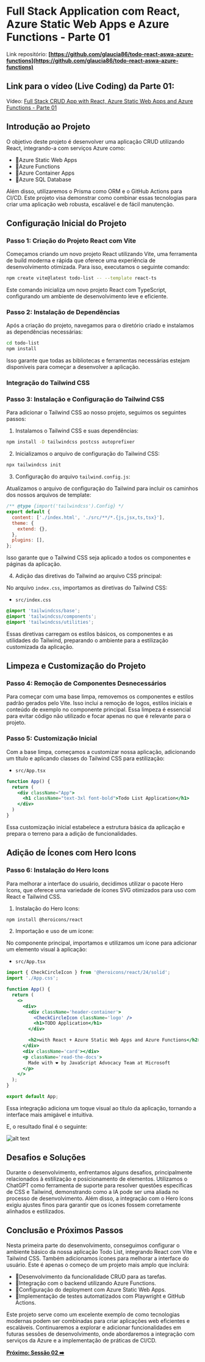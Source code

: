 # Full Stack Application com React, Azure Static Web Apps e Azure Functions - Parte 01

Link repositório: **[https://github.com/glaucia86/todo-react-aswa-azure-functions](https://github.com/glaucia86/todo-react-aswa-azure-functions)**

## Link para o vídeo (Live Coding) da Parte 01:

Vídeo: [Full Stack CRUD App with React, Azure Static Web Apps and Azure Functions - Parte 01](https://www.youtube.com/live/lzCy6C_rf4c?si=3ULSG8OFS2FoKR5P)

## Introdução ao Projeto

O objetivo deste projeto é desenvolver uma aplicação CRUD utilizando React, integrando-a com serviços Azure como:

- 🔹Azure Static Web Apps
- 🔹Azure Functions
- 🔹Azure Container Apps
- 🔹Azure SQL Database

Além disso, utilizaremos o Prisma como ORM e o GitHub Actions para CI/CD. Este projeto visa demonstrar como combinar essas tecnologias para criar uma aplicação web robusta, escalável e de fácil manutenção.

## Configuração Inicial do Projeto

### Passo 1: Criação do Projeto React com Vite

Começamos criando um novo projeto React utilizando Vite, uma ferramenta de build moderna e rápida que oferece uma experiência de desenvolvimento otimizada. Para isso, executamos o seguinte comando:

```bash
npm create vite@latest todo-list -- --template react-ts
```

Este comando inicializa um novo projeto React com TypeScript, configurando um ambiente de desenvolvimento leve e eficiente.

### Passo 2: Instalação de Dependências

Após a criação do projeto, navegamos para o diretório criado e instalamos as dependências necessárias:

```bash	
cd todo-list
npm install
```

Isso garante que todas as bibliotecas e ferramentas necessárias estejam disponíveis para começar a desenvolver a aplicação.

### Integração do Tailwind CSS

### Passo 3: Instalação e Configuração do Tailwind CSS

Para adicionar o Tailwind CSS ao nosso projeto, seguimos os seguintes passos:

1. Instalamos o Tailwind CSS e suas dependências:

```bash
npm install -D tailwindcss postcss autoprefixer
```

2. Inicializamos o arquivo de configuração do Tailwind CSS:

```bash
npx tailwindcss init
```

3. Configuração do arquivo `tailwind.config.js`:

Atualizamos o arquivo de configuração do Tailwind para incluir os caminhos dos nossos arquivos de template:

```javascript
/** @type {import('tailwindcss').Config} */
export default {
  content: ['./index.html', './src/**/*.{js,jsx,ts,tsx}'],
  theme: {
    extend: {},
  },
  plugins: [],
};
```

Isso garante que o Tailwind CSS seja aplicado a todos os componentes e páginas da aplicação.

4. Adição das diretivas do Tailwind ao arquivo CSS principal:

No arquivo `index.css`, importamos as diretivas do Tailwind CSS:

* `src/index.css`

```css
@import 'tailwindcss/base';
@import 'tailwindcss/components';
@import 'tailwindcss/utilities';
```

Essas diretivas carregam os estilos básicos, os componentes e as utilidades do Tailwind, preparando o ambiente para a estilização customizada da aplicação.

## Limpeza e Customização do Projeto

### Passo 4: Remoção de Componentes Desnecessários

Para começar com uma base limpa, removemos os componentes e estilos padrão gerados pelo Vite. Isso inclui a remoção de logos, estilos iniciais e conteúdo de exemplo no componente principal. Essa limpeza é essencial para evitar código não utilizado e focar apenas no que é relevante para o projeto.

### Passo 5: Customização Inicial

Com a base limpa, começamos a customizar nossa aplicação, adicionando um título e aplicando classes do Tailwind CSS para estilização:

* `src/App.tsx`

```jsx
function App() {
  return (
    <div className="App">
      <h1 className="text-3xl font-bold">Todo List Application</h1>
    </div>
  )
}
```

Essa customização inicial estabelece a estrutura básica da aplicação e prepara o terreno para a adição de funcionalidades.

## Adição de Ícones com Hero Icons

### Passo 6: Instalação do Hero Icons

Para melhorar a interface do usuário, decidimos utilizar o pacote Hero Icons, que oferece uma variedade de ícones SVG otimizados para uso com React e Tailwind CSS.

1. Instalação do Hero Icons:

```bash
npm install @heroicons/react
```

2. Importação e uso de um ícone:

No componente principal, importamos e utilizamos um ícone para adicionar um elemento visual à aplicação:

* `src/App.tsx`

```jsx
import { CheckCircleIcon } from '@heroicons/react/24/solid';
import './App.css';

function App() {
  return (
    <>
      <div>
        <div className='header-container'>
          <CheckCircleIcon className='logo' />
          <h1>TODO Application</h1>
        </div>

        <h2>with React + Azure Static Web Apps and Azure Functions</h2>
      </div>
      <div className='card'></div>
      <p className='read-the-docs'>
        Made with ❤️ by JavaScript Advocacy Team at Microsoft
      </p>
    </>
  );
}

export default App;
```

Essa integração adiciona um toque visual ao título da aplicação, tornando a interface mais amigável e intuitiva.

E, o resultado final é o seguinte:

![alt text](./images/part-01-todo.png)

## Desafios e Soluções

Durante o desenvolvimento, enfrentamos alguns desafios, principalmente relacionados à estilização e posicionamento de elementos. Utilizamos o ChatGPT como ferramenta de suporte para resolver questões específicas de CSS e Tailwind, demonstrando como a IA pode ser uma aliada no processo de desenvolvimento. Além disso, a integração com o Hero Icons exigiu ajustes finos para garantir que os ícones fossem corretamente alinhados e estilizados.

## Conclusão e Próximos Passos

Nesta primeira parte do desenvolvimento, conseguimos configurar o ambiente básico da nossa aplicação Todo List, integrando React com Vite e Tailwind CSS. Também adicionamos ícones para melhorar a interface do usuário. Este é apenas o começo de um projeto mais amplo que incluirá:

- 🔹Desenvolvimento da funcionalidade CRUD para as tarefas.
- 🔹Integração com o backend utilizando Azure Functions.
- 🔹Configuração do deployment com Azure Static Web Apps.
- 🔹Implementação de testes automatizados com Playwright e GitHub Actions.

Este projeto serve como um excelente exemplo de como tecnologias modernas podem ser combinadas para criar aplicações web eficientes e escaláveis. Continuaremos a explorar e adicionar funcionalidades em futuras sessões de desenvolvimento, onde abordaremos a integração com serviços da Azure e a implementação de práticas de CI/CD.

**[Próximo: Sessão 02 ➡️](02-session.md)**